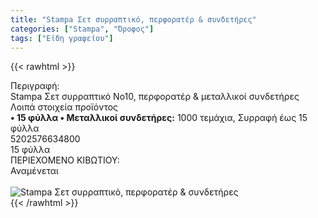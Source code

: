 ```yaml
---
title: "Stampa Σετ συρραπτικό, περφορατέρ & συνδετήρες"
categories: ["Stampa", "Όροφος"]
tags: ["Είδη γραφείου"]
---
```

{{< rawhtml >}}

<div class="sload679"><div class="product"><div id="sistatika">Περιγραφή:</div><div class="alltext">Stampa Σετ συρραπτικό Νο10, περφορατέρ &amp; μεταλλικοί συνδετήρες</div><div id="loipa">Λοιπά στοιχεία προϊόντος</div><div class="alltext"><b>• 15 φύλλα • Μεταλλικοί συνδετήρες:</b> 1000 τεμάχια, Συρραφή έως 15 φύλλα</div><div id="barcode"><div id="barimage1"></div><span id="bartext">5202576634800</span></div><div id="varos"><div id="temimg"></div><span id="varostext">15 φύλλα</span></div><div id="kivotio">ΠΕΡΙΕΧΟΜΕΝΟ ΚΙΒΩΤΙΟΥ:<br>Αναμένεται</div><br><div class="pimg"><img alt="Stampa Σετ συρραπτικό, περφορατέρ &amp; συνδετήρες" title="Stampa Σετ συρραπτικό, περφορατέρ &amp; συνδετήρες" src="/media/images/stampa-set-syrraptiko-perforater-&amp;-syndethres.jpg"></div></div></div>
{{< /rawhtml >}}


